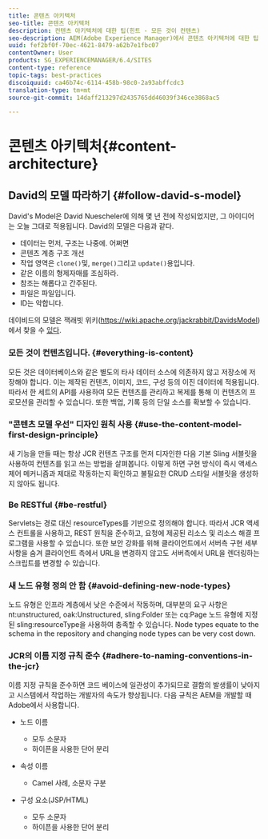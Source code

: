 ```yaml
---
title: 콘텐츠 아키텍처
seo-title: 콘텐츠 아키텍처
description: 컨텐츠 아키텍처에 대한 팁(힌트 - 모든 것이 컨텐츠)
seo-description: AEM(Adobe Experience Manager)에서 콘텐츠 아키텍처에 대한 팁 (힌트 - 모든 것이 컨텐츠임)
uuid: fef2bf0f-70ec-4621-8479-a62b7e1fbc07
contentOwner: User
products: SG_EXPERIENCEMANAGER/6.4/SITES
content-type: reference
topic-tags: best-practices
discoiquuid: ca46b74c-6114-458b-98c0-2a93abffcdc3
translation-type: tm+mt
source-git-commit: 14daff213297d2435765dd46039f346ce3868ac5

---
```



# 콘텐츠 아키텍처{#content-architecture}

## David의 모델 따라하기 {#follow-david-s-model}

David&#39;s Model은 David Nuescheler에 의해 몇 년 전에 작성되었지만, 그 아이디어는 오늘 그대로 적용됩니다. David의 모델은 다음과 같다.

* 데이터는 먼저, 구조는 나중에. 어쩌면
* 콘텐츠 계층 구조 개선
* 작업 영역은 `clone()`및, `merge()`그리고 `update()`용입니다.
* 같은 이름의 형제자매를 조심하라.
* 참조는 해롭다고 간주된다.
* 파일은 파일입니다.
* ID는 악합니다.

데이비드의 모델은 잭래빗 위키(https://wiki.apache.org/jackrabbit/DavidsModel)에서 찾을 수 [있다](https://wiki.apache.org/jackrabbit/DavidsModel).

### 모든 것이 컨텐츠입니다. {#everything-is-content}

모든 것은 데이터베이스와 같은 별도의 타사 데이터 소스에 의존하지 않고 저장소에 저장해야 합니다. 이는 제작된 컨텐츠, 이미지, 코드, 구성 등의 이진 데이터에 적용됩니다. 따라서 한 세트의 API를 사용하여 모든 컨텐츠를 관리하고 복제를 통해 이 컨텐츠의 프로모션을 관리할 수 있습니다. 또한 백업, 기록 등의 단일 소스를 확보할 수 있습니다.

### &quot;콘텐츠 모델 우선&quot; 디자인 원칙 사용 {#use-the-content-model-first-design-principle}

새 기능을 만들 때는 항상 JCR 컨텐츠 구조를 먼저 디자인한 다음 기본 Sling 서블릿을 사용하여 컨텐츠를 읽고 쓰는 방법을 살펴봅니다. 이렇게 하면 구현 방식이 즉시 액세스 제어 메커니즘과 제대로 작동하는지 확인하고 불필요한 CRUD 스타일 서블릿을 생성하지 않아도 됩니다.

### Be RESTful {#be-restful}

Servlets는 경로 대신 resourceTypes를 기반으로 정의해야 합니다. 따라서 JCR 액세스 컨트롤을 사용하고, REST 원칙을 준수하고, 요청에 제공된 리소스 및 리소스 해결 프로그램을 사용할 수 있습니다. 또한 보안 강화를 위해 클라이언트에서 서버측 구현 세부 사항을 숨겨 클라이언트 측에서 URL을 변경하지 않고도 서버측에서 URL을 렌더링하는 스크립트를 변경할 수 있습니다.

### 새 노드 유형 정의 안 함 {#avoid-defining-new-node-types}

노드 유형은 인프라 계층에서 낮은 수준에서 작동하며, 대부분의 요구 사항은 nt:unstructured, oak:Unstructured, sling:Folder 또는 cq:Page 노드 유형에 지정된 sling:resourceType을 사용하여 충족할 수 있습니다. Node types equate to the schema in the repository and changing node types can be very cost down.

### JCR의 이름 지정 규칙 준수 {#adhere-to-naming-conventions-in-the-jcr}

이름 지정 규칙을 준수하면 코드 베이스에 일관성이 추가되므로 결함의 발생률이 낮아지고 시스템에서 작업하는 개발자의 속도가 향상됩니다. 다음 규칙은 AEM을 개발할 때 Adobe에서 사용합니다.

* 노드 이름

   * 모두 소문자
   * 하이픈을 사용한 단어 분리

* 속성 이름

   * Camel 사례, 소문자 구분

* 구성 요소(JSP/HTML)

   * 모두 소문자
   * 하이픈을 사용한 단어 분리


